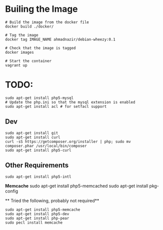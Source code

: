 Builing the Image
=================

	# Build the image from the docker file
	docker build ./docker/

	# Tag the image
	docker tag IMAGE_NAME ahmadnazir/debian-wheezy:0.1

	# Check that the image is tagged
	docker images

	# Start the container
	vagrant up

TODO:
====

	sudo apt-get install php5-mysql
	# Update the php.ini so that the mysql extension is enabled
	sudo apt-get install acl # for setfacl support

Dev
---
	sudo apt-get install git
	sudo apt-get install curl
	curl -sS https://getcomposer.org/installer | php; sudo mv composer.phar /usr/local/bin/composer
	sudo apt-get install php5-curl

Other Requirements
------------------

	sudo apt-get install php5-intl

**Memcache**
	sudo apt-get install php5-memcached
	sudo apt-get install pkg-config

** Tried the following, probably not required**

	sudo apt-get install php5-memcache
	sudo apt-get install php5-dev
	sudo apt-get install php-pear
	sudo pecl install memcache
